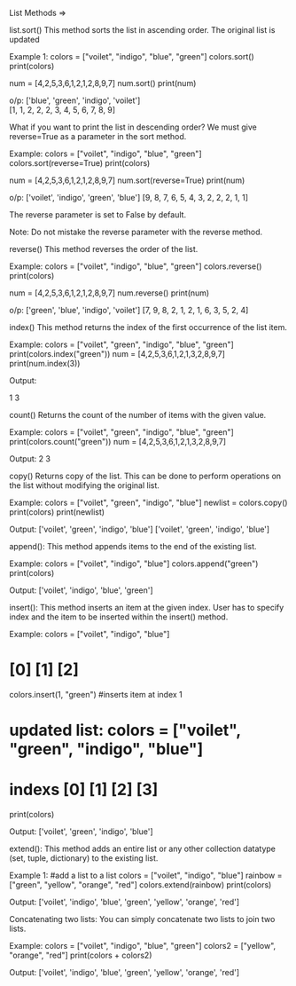 List Methods =>

list.sort()
This method sorts the list in ascending order. The original list is updated

Example 1:
colors = ["voilet", "indigo", "blue", "green"]
colors.sort()
print(colors)

num = [4,2,5,3,6,1,2,1,2,8,9,7]
num.sort()
print(num)

o/p:
['blue', 'green', 'indigo', 'voilet']\
[1, 1, 2, 2, 2, 3, 4, 5, 6, 7, 8, 9]

What if you want to print the list in descending order?
We must give reverse=True as a parameter in the sort method.

Example:
colors = ["voilet", "indigo", "blue", "green"]
colors.sort(reverse=True)
print(colors)

num = [4,2,5,3,6,1,2,1,2,8,9,7]
num.sort(reverse=True)
print(num)


o/p:
['voilet', 'indigo', 'green', 'blue']
[9, 8, 7, 6, 5, 4, 3, 2, 2, 2, 1, 1]

The reverse parameter is set to False by default.

Note: Do not mistake the reverse parameter with the reverse method.

reverse()
This method reverses the order of the list.

Example:
colors = ["voilet", "indigo", "blue", "green"]
colors.reverse()
print(colors)

num = [4,2,5,3,6,1,2,1,2,8,9,7]
num.reverse()
print(num)


o/p:
['green', 'blue', 'indigo', 'voilet']
[7, 9, 8, 2, 1, 2, 1, 6, 3, 5, 2, 4]


index()
This method returns the index of the first occurrence of the list item.

Example:
colors = ["voilet", "green", "indigo", "blue", "green"]
print(colors.index("green"))
num = [4,2,5,3,6,1,2,1,3,2,8,9,7]
print(num.index(3))

Output:

1
3

count()
Returns the count of the number of items with the given value.

Example:
colors = ["voilet", "green", "indigo", "blue", "green"]
print(colors.count("green"))
num = [4,2,5,3,6,1,2,1,3,2,8,9,7]

Output:
2
3

copy()
Returns copy of the list. This can be done to perform operations on the list without modifying the original list.

Example:
colors = ["voilet", "green", "indigo", "blue"]
newlist = colors.copy()
print(colors)
print(newlist)

Output:
['voilet', 'green', 'indigo', 'blue']
['voilet', 'green', 'indigo', 'blue']

append():
This method appends items to the end of the existing list.

Example:
colors = ["voilet", "indigo", "blue"]
colors.append("green")
print(colors)

Output:
['voilet', 'indigo', 'blue', 'green']

insert():
This method inserts an item at the given index. User has to specify index and the item to be inserted within the insert() method.

Example:
colors = ["voilet", "indigo", "blue"]
#           [0]        [1]      [2]
colors.insert(1, "green")   #inserts item at index 1
# updated list: colors = ["voilet", "green", "indigo", "blue"]
#       indexs              [0]       [1]       [2]      [3]
print(colors)

Output:
['voilet', 'green', 'indigo', 'blue']

extend():
This method adds an entire list or any other collection datatype (set, tuple, dictionary) to the existing list.

Example 1:
#add a list to a list
colors = ["voilet", "indigo", "blue"]
rainbow = ["green", "yellow", "orange", "red"]
colors.extend(rainbow)
print(colors)

Output:
['voilet', 'indigo', 'blue', 'green', 'yellow', 'orange', 'red']

Concatenating two lists:
You can simply concatenate two lists to join two lists.

Example:
colors = ["voilet", "indigo", "blue", "green"]
colors2 = ["yellow", "orange", "red"]
print(colors + colors2)

Output:
['voilet', 'indigo', 'blue', 'green', 'yellow', 'orange', 'red']
